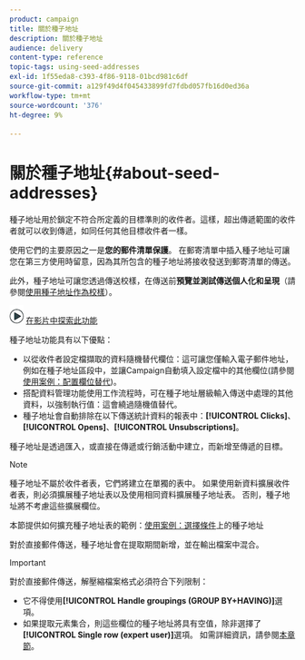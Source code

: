 ```yaml
---
product: campaign
title: 關於種子地址
description: 關於種子地址
audience: delivery
content-type: reference
topic-tags: using-seed-addresses
exl-id: 1f55eda8-c393-4f86-9118-01bcd981c6df
source-git-commit: a129f49d4f045433899fd7fdbd057fb16d0ed36a
workflow-type: tm+mt
source-wordcount: '376'
ht-degree: 9%

---
```


# 關於種子地址{#about-seed-addresses}

種子地址用於鎖定不符合所定義的目標準則的收件者。這樣，超出傳遞範圍的收件者就可以收到傳遞，如同任何其他目標收件者一樣。

使用它們的主要原因之一是&#x200B;**您的郵件清單保護**。 在郵寄清單中插入種子地址可讓您在第三方使用時留意，因為其所包含的種子地址將接收發送到郵寄清單的傳送。

此外，種子地址可讓您透過傳送校樣，在傳送前&#x200B;**預覽並測試傳送個人化和呈現**（請參閱[使用種子地址作為校樣](steps-defining-the-target-population.md#using-seed-addresses-as-proof)）。

![](assets/do-not-localize/how-to-video.png) [在影片中探索此功能](steps-defining-the-target-population.md#seeds-and-proofs-video)

種子地址功能具有以下優點：

* 以從收件者設定檔擷取的資料隨機替代欄位：這可讓您僅輸入電子郵件地址，例如在種子地址區段中，並讓Campaign自動填入設定檔中的其他欄位(請參閱[使用案例：配置欄位替代](use-case--configuring-the-field-substitution.md))。
* 搭配資料管理功能使用工作流程時，可在種子地址層級輸入傳送中處理的其他資料，以強制執行值：這會繞過隨機值替代。
* 種子地址會自動排除在以下傳送統計資料的報表中：**[!UICONTROL Clicks]**、**[!UICONTROL Opens]**、**[!UICONTROL Unsubscriptions]**。

種子地址是透過匯入，或直接在傳遞或行銷活動中建立，而新增至傳遞的目標。

>[!NOTE]
>
>種子地址不屬於收件者表，它們將建立在單獨的表中。 如果使用新資料擴展收件者表，則必須擴展種子地址表以及使用相同資料擴展種子地址表。 否則，種子地址將不考慮這些擴展欄位。
>
>本節提供如何擴充種子地址表的範例：[使用案例：選擇條件](use-case--selecting-seed-addresses-on-criteria.md)上的種子地址

對於直接郵件傳送，種子地址會在提取期間新增，並在輸出檔案中混合。

>[!IMPORTANT]
>
>對於直接郵件傳送，解壓縮檔案格式必須符合下列限制：
>
>* 它不得使用&#x200B;**[!UICONTROL Handle groupings (GROUP BY+HAVING)]**&#x200B;選項。
>* 如果提取元素集合，則這些欄位的種子地址將具有空值，除非選擇了&#x200B;**[!UICONTROL Single row (expert user)]**&#x200B;選項。 如需詳細資訊，請參閱[本章節](../../platform/using/executing-export-jobs.md#step-7---data-formatting)。

>


